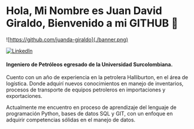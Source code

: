 # Hola, Mi Nombre es Juan David Giraldo, Bienvenido a mi GITHUB 👋

![https://github.com/juanda-giraldo](./banner.png)

[![LinkedIn](https://img.shields.io/badge/LINKEDIN%20-%20JUAN%20DAVID%20GIRALDO%20OJEDA%20-%20rgb(10%20102%20194)?style=for-the-badge&logo=linkedin&logoColor=white)](https://www.linkedin.com/in/juandgo/)

#### Ingeniero de Petróleos egresado de la Universidad Surcolombiana.

Cuento con un año de experiencia en la
petrolera Halliburton, en el área de logística.
Donde adquirí nuevos conocimientos en
manejo de inventarios, procesos de
transporte de equipos petroleros en
importaciones y exportaciones.


Actualmente me encuentro en proceso de
aprendizaje del lenguaje de programación
Python, bases de datos SQL y GIT, con un
enfoque en adquirir competencias sólidas en
el manejo de datos.


